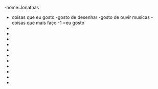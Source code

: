 -nome:Jonathas
- coisas que eu gosto 
-gosto de desenhar
-gosto de ouvir musicas 
-coisas que mais faço
-1 =eu gosto 
-
-
-
-
- 
- 
- 
- 
-  
-
-
